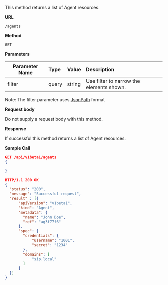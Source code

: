This method returns a list of Agent resources.

**URL**

`/agents`

**Method**

`GET`

**Parameters**

| Parameter Name | Type   | Value | Description
| ---  | :--------- |  :--------- |  :--------- |
| filter |  query | string | Use filter to narrow the elements shown. |

Note: The filter parameter uses [JsonPath](https://github.com/json-path/JsonPath) format

**Request body**

Do not supply a request body with this method.

**Response**

If successful this method returns a list of Agent resources.

**Sample Call**

```json
GET /api/v1beta1/agents
{

}

HTTP/1.1 200 OK
{
  "status": "200",
  "message": "Successful request",
  "result" : [{
      "apiVersion": "v1beta1",
      "kind": "Agent",
      "metadata": {
      	"name": "John Doe",
        "ref": "ag3f77f6"
      },
      "spec": {
      	"credentials": {
      		"username": "1001",
      		"secret": "1234"
      	},
      	"domains": [
      		"sip.local"
      	]
      }
  }]
}
```

